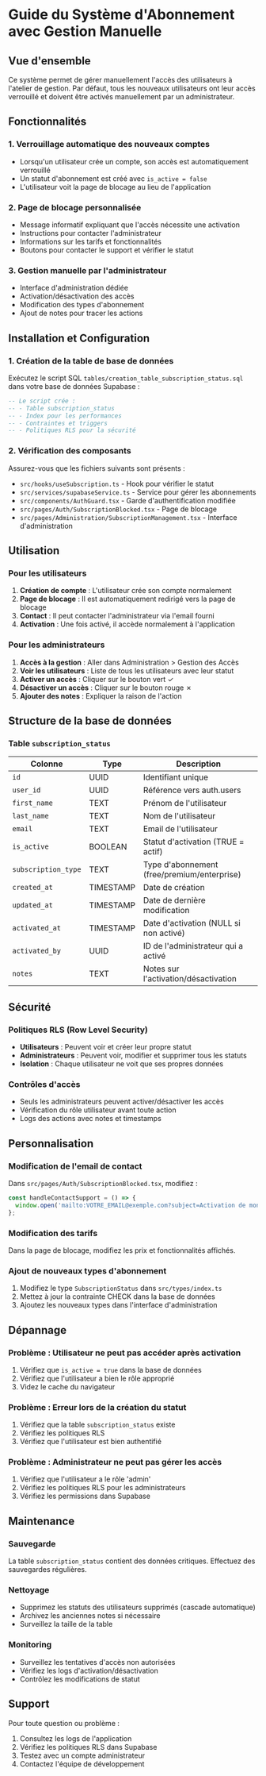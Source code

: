 # Guide du Système d'Abonnement avec Gestion Manuelle

## Vue d'ensemble

Ce système permet de gérer manuellement l'accès des utilisateurs à l'atelier de gestion. Par défaut, tous les nouveaux utilisateurs ont leur accès verrouillé et doivent être activés manuellement par un administrateur.

## Fonctionnalités

### 1. Verrouillage automatique des nouveaux comptes
- Lorsqu'un utilisateur crée un compte, son accès est automatiquement verrouillé
- Un statut d'abonnement est créé avec `is_active = false`
- L'utilisateur voit la page de blocage au lieu de l'application

### 2. Page de blocage personnalisée
- Message informatif expliquant que l'accès nécessite une activation
- Instructions pour contacter l'administrateur
- Informations sur les tarifs et fonctionnalités
- Boutons pour contacter le support et vérifier le statut

### 3. Gestion manuelle par l'administrateur
- Interface d'administration dédiée
- Activation/désactivation des accès
- Modification des types d'abonnement
- Ajout de notes pour tracer les actions

## Installation et Configuration

### 1. Création de la table de base de données

Exécutez le script SQL `tables/creation_table_subscription_status.sql` dans votre base de données Supabase :

```sql
-- Le script crée :
-- - Table subscription_status
-- - Index pour les performances
-- - Contraintes et triggers
-- - Politiques RLS pour la sécurité
```

### 2. Vérification des composants

Assurez-vous que les fichiers suivants sont présents :
- `src/hooks/useSubscription.ts` - Hook pour vérifier le statut
- `src/services/supabaseService.ts` - Service pour gérer les abonnements
- `src/components/AuthGuard.tsx` - Garde d'authentification modifiée
- `src/pages/Auth/SubscriptionBlocked.tsx` - Page de blocage
- `src/pages/Administration/SubscriptionManagement.tsx` - Interface d'administration

## Utilisation

### Pour les utilisateurs

1. **Création de compte** : L'utilisateur crée son compte normalement
2. **Page de blocage** : Il est automatiquement redirigé vers la page de blocage
3. **Contact** : Il peut contacter l'administrateur via l'email fourni
4. **Activation** : Une fois activé, il accède normalement à l'application

### Pour les administrateurs

1. **Accès à la gestion** : Aller dans Administration > Gestion des Accès
2. **Voir les utilisateurs** : Liste de tous les utilisateurs avec leur statut
3. **Activer un accès** : Cliquer sur le bouton vert ✓
4. **Désactiver un accès** : Cliquer sur le bouton rouge ✗
5. **Ajouter des notes** : Expliquer la raison de l'action

## Structure de la base de données

### Table `subscription_status`

| Colonne | Type | Description |
|---------|------|-------------|
| `id` | UUID | Identifiant unique |
| `user_id` | UUID | Référence vers auth.users |
| `first_name` | TEXT | Prénom de l'utilisateur |
| `last_name` | TEXT | Nom de l'utilisateur |
| `email` | TEXT | Email de l'utilisateur |
| `is_active` | BOOLEAN | Statut d'activation (TRUE = actif) |
| `subscription_type` | TEXT | Type d'abonnement (free/premium/enterprise) |
| `created_at` | TIMESTAMP | Date de création |
| `updated_at` | TIMESTAMP | Date de dernière modification |
| `activated_at` | TIMESTAMP | Date d'activation (NULL si non activé) |
| `activated_by` | UUID | ID de l'administrateur qui a activé |
| `notes` | TEXT | Notes sur l'activation/désactivation |

## Sécurité

### Politiques RLS (Row Level Security)

- **Utilisateurs** : Peuvent voir et créer leur propre statut
- **Administrateurs** : Peuvent voir, modifier et supprimer tous les statuts
- **Isolation** : Chaque utilisateur ne voit que ses propres données

### Contrôles d'accès

- Seuls les administrateurs peuvent activer/désactiver les accès
- Vérification du rôle utilisateur avant toute action
- Logs des actions avec notes et timestamps

## Personnalisation

### Modification de l'email de contact

Dans `src/pages/Auth/SubscriptionBlocked.tsx`, modifiez :

```typescript
const handleContactSupport = () => {
  window.open('mailto:VOTRE_EMAIL@exemple.com?subject=Activation de mon abonnement', '_blank');
};
```

### Modification des tarifs

Dans la page de blocage, modifiez les prix et fonctionnalités affichés.

### Ajout de nouveaux types d'abonnement

1. Modifiez le type `SubscriptionStatus` dans `src/types/index.ts`
2. Mettez à jour la contrainte CHECK dans la base de données
3. Ajoutez les nouveaux types dans l'interface d'administration

## Dépannage

### Problème : Utilisateur ne peut pas accéder après activation

1. Vérifiez que `is_active = true` dans la base de données
2. Vérifiez que l'utilisateur a bien le rôle approprié
3. Videz le cache du navigateur

### Problème : Erreur lors de la création du statut

1. Vérifiez que la table `subscription_status` existe
2. Vérifiez les politiques RLS
3. Vérifiez que l'utilisateur est bien authentifié

### Problème : Administrateur ne peut pas gérer les accès

1. Vérifiez que l'utilisateur a le rôle 'admin'
2. Vérifiez les politiques RLS pour les administrateurs
3. Vérifiez les permissions dans Supabase

## Maintenance

### Sauvegarde

La table `subscription_status` contient des données critiques. Effectuez des sauvegardes régulières.

### Nettoyage

- Supprimez les statuts des utilisateurs supprimés (cascade automatique)
- Archivez les anciennes notes si nécessaire
- Surveillez la taille de la table

### Monitoring

- Surveillez les tentatives d'accès non autorisées
- Vérifiez les logs d'activation/désactivation
- Contrôlez les modifications de statut

## Support

Pour toute question ou problème :
1. Consultez les logs de l'application
2. Vérifiez les politiques RLS dans Supabase
3. Testez avec un compte administrateur
4. Contactez l'équipe de développement
